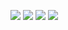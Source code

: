 ![](https://badgen.net/badge/Designer/GONGYE%20Heyu/blue)
![](https://badgen.net/badge/code/etaCV/blue)
[![](https://github-readme-stats.vercel.app/api?username=gongyeheyu&show_icons=true)](https://github.com/anuraghazra/github-readme-stats)
[![](https://github-readme-stats.vercel.app/api/top-langs/?username=gongyeheyu&layout=compact)](https://github.com/anuraghazra/github-readme-stats)
